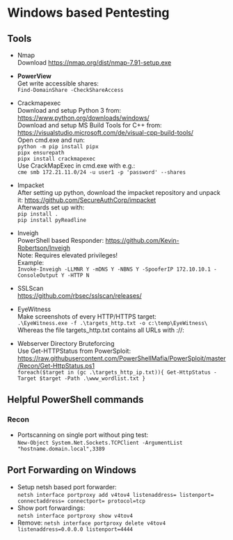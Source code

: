 # Windows based Pentesting

## Tools
- Nmap   
  Download https://nmap.org/dist/nmap-7.91-setup.exe   

- **PowerView**   
  Get write accessible shares:   
  `Find-DomainShare -CheckShareAccess`   

- Crackmapexec   
  Download and setup Python 3 from: https://www.python.org/downloads/windows/   
  Download and setup MS Build Tools for C++ from: https://visualstudio.microsoft.com/de/visual-cpp-build-tools/   
  Open cmd.exe and run:   
  `python -m pip install pipx`   
  `pipx ensurepath`  
  `pipx install crackmapexec`   
  Use CrackMapExec in cmd.exe with e.g.:   
  `cme smb 172.21.11.0/24 -u user1 -p 'password' --shares`   

- Impacket   
  After setting up python, download the impacket repository and unpack it: https://github.com/SecureAuthCorp/impacket   
  Afterwards set up with:   
  `pip install .`   
  `pip install pyReadline`   

- Inveigh   
  PowerShell based Responder: https://github.com/Kevin-Robertson/Inveigh   
  Note: Requires elevated privileges!   
  Example:   
  `Invoke-Inveigh -LLMNR Y -mDNS Y -NBNS Y -SpooferIP 172.10.10.1 -ConsoleOutput Y -HTTP N`   
  
- SSLScan   
  https://github.com/rbsec/sslscan/releases/   
  
- EyeWitness   
  Make screenshots of every HTTP/HTTPS target:   
  `.\EyeWitness.exe -f .\targets_http.txt -o c:\temp\EyeWitness\`   
  Whereas the file targets_http.txt contains all URLs with <protocol>://<IP or hostname>:<port>

- Webserver Directory Bruteforcing   
  Use Get-HTTPStatus from PowerSploit:   
  https://raw.githubusercontent.com/PowerShellMafia/PowerSploit/master/Recon/Get-HttpStatus.ps1   
  `foreach($target in (gc .\targets_http_ip.txt)){ Get-HttpStatus -Target $target -Path .\www_wordlist.txt }`   

## Helpful PowerShell commands  
### Recon
- Portscanning on single port without ping test:   
  `New-Object System.Net.Sockets.TCPClient -ArgumentList "hostname.domain.local",3389`   

  
## Port Forwarding on Windows
- Setup netsh based port forwarder:      
  `netsh interface portproxy add v4tov4 listenaddress= listenport= connectaddress= connectport= protocol=tcp`   
- Show port forwardings:   
  `netsh interface portproxy show v4tov4`   
- Remove:
  `netsh interface portproxy delete v4tov4 listenaddress=0.0.0.0 listenport=4444`   
  
